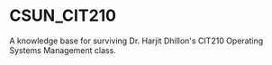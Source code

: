 # CSUN_CIT210
A knowledge base for surviving Dr. Harjit Dhillon's CIT210 Operating Systems Management class.
